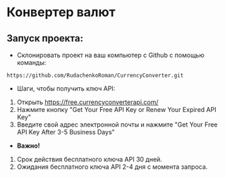 # Конвертер валют

## Запуск проекта:
* Склонировать проект на ваш компьютер с Github с помощью команды:
```
https://github.com/RudachenkoRoman/CurrencyConverter.git
```
* Шаги, чтобы получить ключ API:
1. Открыть https://free.currencyconverterapi.com/
2. Нажмите кнопку "Get Your Free API Key or Renew Your Expired API Key"
3. Введите свой адрес электронной почты и нажмите "Get Your Free API Key After 3-5 Business Days"

* **Важно!**
1. Срок действия бесплатного ключа API 30 дней.
2. Ожидания бесплатного ключа API 2-4 дня с момента запроса. 
